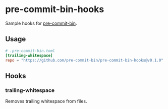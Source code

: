 # pre-commit-bin-hooks

Sample hooks for [pre-commit-bin].

## Usage

```toml
# .pre-commit-bin.toml
[trailing-whitespace]
repo = "https://github.com/pre-commit-bin/pre-commit-bin-hooks@v0.1.0"
```

## Hooks

### trailing-whitespace

Removes trailing whitespace from files.

[pre-commit-bin]: https://github.com/pre-commit-bin/pre-commit-bin
